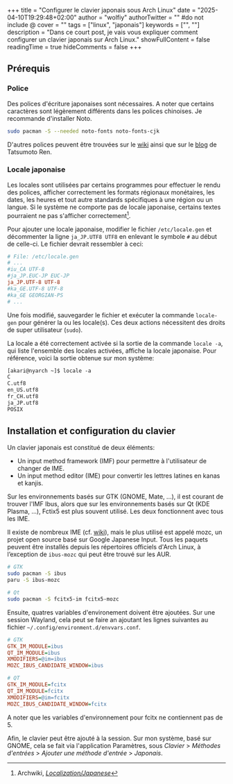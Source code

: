 +++
title = "Configurer le clavier japonais sous Arch Linux"
date = "2025-04-10T19:29:48+02:00"
author = "wolfiy"
authorTwitter = "" #do not include @
cover = ""
tags = ["linux", "japonais"]
keywords = ["", ""]
description = "Dans ce court post, je vais vous expliquer comment configurer un clavier japonais sur Arch Linux."
showFullContent = false
readingTime = true
hideComments = false
+++

## Prérequis

### Police

Des polices d'écriture japonaises sont nécessaires. A noter que certains caractères sont légèrement différents dans les polices chinoises. Je recommande d'installer Noto.

```bash
sudo pacman -S --needed noto-fonts noto-fonts-cjk
```

D'autres polices peuvent être trouvées sur le [wiki](https://wiki.archlinux.org/title/Localization/Japanese) ainsi que sur le [blog](https://tatsumoto-ren.github.io/blog/resources.html#fonts) de Tatsumoto Ren.

### Locale japonaise

Les locales sont utilisées par certains programmes pour effectuer le rendu des polices, afficher correctement les formats régionaux monétaires, les dates, les heures et tout autre standards spécifiques à une région ou un langue. Si le système ne comporte pas de locale japonaise, certains textes pourraient ne pas s'afficher correctement[^1].

[^1]: Archwiki, *[Localization/Japanese](https://wiki.archlinux.org/title/Localization/Japanese)*

Pour ajouter une locale japonaise, modifier le fichier `/etc/locale.gen` et décommenter la ligne `ja_JP.UTF8 UTF8` en enlevant le symbole `#` au début de celle-ci. Le fichier devrait ressembler à ceci:

```cfg
# File: /etc/locale.gen
# ...
#iu_CA UTF-8  
#ja_JP.EUC-JP EUC-JP  
ja_JP.UTF-8 UTF-8  
#ka_GE.UTF-8 UTF-8  
#ka_GE GEORGIAN-PS
# ...
```

Une fois modifié, sauvegarder le fichier et exécuter la commande `locale-gen` pour générer la ou les locale(s). Ces deux actions nécessitent des droits de super utilisateur (`sudo`).

La locale a été correctement activée si la sortie de la commande `locale -a`, qui liste l'ensemble des locales activées, affiche la locale japonaise. Pour référence, voici la sortie obtenue sur mon système:

```txt
[akari@nyarch ~]$ locale -a
C
C.utf8
en_US.utf8
fr_CH.utf8
ja_JP.utf8
POSIX
```

## Installation et configuration du clavier

Un clavier japonais est constitué de deux éléments:

- Un input method framework (IMF) pour permettre à l'utilisateur de changer de IME.
- Un input method editor (IME) pour convertir les lettres latines en kanas et kanjis.

Sur les environnements basés sur GTK (GNOME, Mate, ...), il est courant de trouver l'IMF Ibus, alors que sur les environnements basés sur Qt (KDE Plasma, ...), Fctix5 est plus souvent utilisé. Les deux fonctionnent avec tous les IME.

Il existe de nombreux IME (cf. [wiki](https://wiki.archlinux.org/title/Localization/Japanese#Input_Method_Editor_%28IME%29)), mais le plus utilisé est appelé mozc, un projet open source basé sur Google Japanese Input. Tous les paquets peuvent être installés depuis les répertoires officiels d'Arch Linux, à l’exception de `ibus-mozc` qui peut être trouvé sur les AUR.

```bash
# GTK
sudo pacman -S ibus
paru -S ibus-mozc
```

```bash
# Qt
sudo pacman -S fcitx5-im fcitx5-mozc
```

Ensuite, quatres variables d'environement doivent être ajoutées. Sur une session Wayland, cela peut se faire an ajoutant les lignes suivantes au fichier `~/.config/environment.d/envvars.conf`.

```cfg
# GTK
GTK_IM_MODULE=ibus
QT_IM_MODULE=ibus
XMODIFIERS=@im=ibus
MOZC_IBUS_CANDIDATE_WINDOW=ibus
```

```cfg
# QT
GTK_IM_MODULE=fcitx
QT_IM_MODULE=fcitx
XMODIFIERS=@im=fcitx
MOZC_IBUS_CANDIDATE_WINDOW=fcitx
```

A noter que les variables d'environnement pour fcitx ne contiennent pas de 5.

Afin, le clavier peut être ajouté à la session. Sur mon système, basé sur GNOME, cela se fait via l'application Paramètres, sous *Clavier* > *Méthodes d'entrées* > *Ajouter une méthode d'entrée* > *Japonais*.